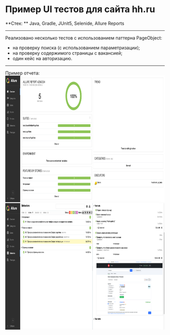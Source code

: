 # Пример UI тестов для сайта hh.ru

**Стек:  **
Java, Gradle, JUnit5, Selenide, Allure Reports

---

Реализовано несколько тестов с использованием паттерна PageObject:
- на проверку поиска (с использованием параметризации);
- на проверку содержимого страницы с вакансией;
- один кейс на авторизацию.

---

Пример отчета:  
<img src="screenshots/allure_report2.png" width="1000px" height="400px">
<img src="screenshots/allure_report1.png" width="1000px" height="400px">
